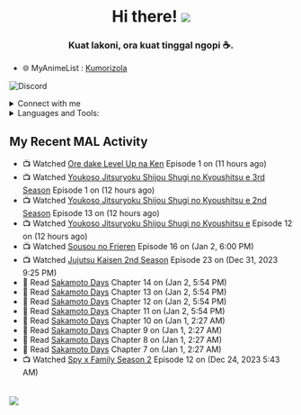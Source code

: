 <h1 align="center">Hi there! <img src="https://media.giphy.com/media/hvRJCLFzcasrR4ia7z/giphy.gif" width="25px"> </h1>
<h3 align="center">Kuat lakoni, ora kuat tinggal ngopi ☕.</h3>

- 🌐 MyAnimeList : [Kumorizola](https://myanimelist.net/animelist/Kumorizola)

![Discord](https://discord.c99.nl/widget/theme-3/761213268009943051.png)
<details>
      <summary>Connect with me</summary>
    <p align="left">
        <a href="https://www.instagram.com/kumorizola/" target="blank"><img align="center"
                src="https://raw.githubusercontent.com/rahuldkjain/github-profile-readme-generator/master/src/images/icons/Social/instagram.svg"
                alt="kumorizola" height="30" width="40" /></a>
        <a href="https://discord.com" target="blank"><img align="center"
                src="https://raw.githubusercontent.com/rahuldkjain/github-profile-readme-generator/master/src/images/icons/Social/discord.svg"
                alt="Kumori#5882" height="30" width="40" /></a>
    </p>
</details>

<details>
    <summary align="left">Languages and Tools:</summary>
<p align="left">
      <a href="https://www.w3schools.com/css/" target="_blank">
        <img src="https://raw.githubusercontent.com/devicons/devicon/master/icons/css3/css3-original-wordmark.svg"
            alt="css3" width="40" height="40" /> </a> <a href="https://www.w3.org/html/" target="_blank"> <img
            src="https://raw.githubusercontent.com/devicons/devicon/master/icons/html5/html5-original-wordmark.svg"
            alt="html5" width="40" height="40" /> </a> <a href="https://www.java.com" target="_blank"> <img
            src="https://raw.githubusercontent.com/devicons/devicon/master/icons/java/java-original.svg" alt="java"
            width="40" height="40" /> </a> <a href="https://developer.mozilla.org/en-US/docs/Web/JavaScript"
            target="_blank"> <img
            src="https://raw.githubusercontent.com/devicons/devicon/master/icons/javascript/javascript-original.svg"
            alt="javascript" width="40" height="40" /> </a> <a href="https://nodejs.org" target="_blank"> <img
            src="https://raw.githubusercontent.com/devicons/devicon/master/icons/nodejs/nodejs-original-wordmark.svg"
            alt="nodejs" width="40" height="40" /> </a> <a href="https://www.python.org" target="_blank"> <img
            src="https://raw.githubusercontent.com/devicons/devicon/master/icons/python/python-original.svg"
            alt="python" width="40" height="40" /> </a> <a href="https://www.typescriptlang.org/" target="_blank"> <img
            src="https://raw.githubusercontent.com/devicons/devicon/master/icons/typescript/typescript-original.svg" 
            alt="typescript" width="40" height="40" /> </a> <a href="https://www.photoshop.com/en" target="_blank"> <img
            src="https://upload.wikimedia.org/wikipedia/commons/a/af/Adobe_Photoshop_CC_icon.svg" alt="photoshop" width="40" height="40"/> </a>
            <a href="https://www.adobe.com/products/premiere.html" target="_blank"> <img
            src="https://upload.wikimedia.org/wikipedia/commons/4/40/Adobe_Premiere_Pro_CC_icon.svg" alt="Premiere pro" width="40" height="40"/> </a>
            <a href="https://www.adobe.com/in/products/illustrator.html" target="_blank"> <img 
            src="https://upload.wikimedia.org/wikipedia/commons/f/fb/Adobe_Illustrator_CC_icon.svg" alt="illustrator" width="40" height="40"/> </a>
      
 </details>
 
 <h2> My Recent MAL Activity</h2>
<!-- MAL_ACTIVITY:start -->

- 📺 Watched [Ore dake Level Up na Ken](https://MyAnimeList.net/anime.php?id=52299) Episode 1 on (11 hours ago)
- 📺 Watched [Youkoso Jitsuryoku Shijou Shugi no Kyoushitsu e 3rd Season](https://MyAnimeList.net/anime.php?id=51180) Episode 1 on (12 hours ago)
- 📺 Watched [Youkoso Jitsuryoku Shijou Shugi no Kyoushitsu e 2nd Season](https://MyAnimeList.net/anime.php?id=51096) Episode 13 on (12 hours ago)
- 📺 Watched [Youkoso Jitsuryoku Shijou Shugi no Kyoushitsu e](https://MyAnimeList.net/anime.php?id=35507) Episode 12 on (12 hours ago)
- 📺 Watched [Sousou no Frieren](https://MyAnimeList.net/anime.php?id=52991) Episode 16 on (Jan 2, 6:00 PM)
- 📺 Watched [Jujutsu Kaisen 2nd Season](https://MyAnimeList.net/anime.php?id=51009) Episode 23 on (Dec 31, 2023 9:25 PM)
- 📖 Read [Sakamoto Days](https://MyAnimeList.net/manga.php?id=131334) Chapter 14 on (Jan 2, 5:54 PM)
- 📖 Read [Sakamoto Days](https://MyAnimeList.net/manga.php?id=131334) Chapter 13 on (Jan 2, 5:54 PM)
- 📖 Read [Sakamoto Days](https://MyAnimeList.net/manga.php?id=131334) Chapter 12 on (Jan 2, 5:54 PM)
- 📖 Read [Sakamoto Days](https://MyAnimeList.net/manga.php?id=131334) Chapter 11 on (Jan 2, 5:54 PM)
- 📖 Read [Sakamoto Days](https://MyAnimeList.net/manga.php?id=131334) Chapter 10 on (Jan 1, 2:27 AM)
- 📖 Read [Sakamoto Days](https://MyAnimeList.net/manga.php?id=131334) Chapter 9 on (Jan 1, 2:27 AM)
- 📖 Read [Sakamoto Days](https://MyAnimeList.net/manga.php?id=131334) Chapter 8 on (Jan 1, 2:27 AM)
- 📖 Read [Sakamoto Days](https://MyAnimeList.net/manga.php?id=131334) Chapter 7 on (Jan 1, 2:27 AM)
- 📺 Watched [Spy x Family Season 2](https://MyAnimeList.net/anime.php?id=53887) Episode 12 on (Dec 24, 2023 5:43 AM)

<!-- MAL_ACTIVITY:end -->

  
<h2 align="left"> <img src="https://media.discordapp.net/attachments/918405470073520168/919220018355523584/ezgif.com-gif-maker_1.gif">
